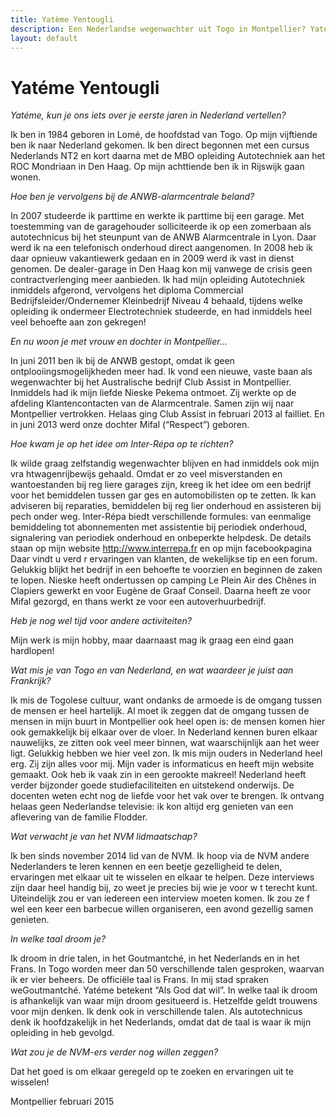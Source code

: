 ```yaml
---
title: Yatème Yentougli
description: Een Nederlandse wegenwachter uit Togo in Montpellier? Yatéme staat in de startblokken!
layout: default
---
```


# Yatéme Yentougli

_Yatéme, kun je ons iets over je eerste jaren in Nederland vertellen?_

Ik ben in 1984 geboren in Lomé, de hoofdstad van Togo. Op mijn vijftiende ben ik naar Nederland gekomen. Ik ben direct begonnen met een cursus Nederlands NT2 en kort daarna met de MBO opleiding Autotechniek aan het ROC Mondriaan in Den Haag. Op mijn achttiende ben ik in Rijswijk gaan wonen.

_Hoe ben je vervolgens bij de ANWB-alarmcentrale beland?_

In 2007 studeerde ik parttime en werkte ik parttime bij een garage. Met toestemming van de garagehouder solliciteerde ik op een zomerbaan als autotechnicus bij het steunpunt van de ANWB Alarmcentrale in Lyon. Daar werd ik na een telefonisch onderhoud direct aangenomen. In 2008 heb ik daar opnieuw vakantiewerk gedaan en in 2009 werd ik vast in dienst genomen. De dealer-garage in Den Haag kon mij vanwege de crisis geen contractverlenging meer aanbieden. Ik had mijn opleiding Autotechniek inmiddels afgerond, vervolgens het diploma Commercial Bedrijfsleider/Ondernemer Kleinbedrijf Niveau 4 behaald, tijdens welke opleiding ik ondermeer Electrotechniek studeerde, en had inmiddels heel veel behoefte aan zon gekregen!

_En nu woon je met vrouw en dochter in Montpellier..._

In juni 2011 ben ik bij de ANWB gestopt, omdat ik geen ontplooiingsmogelijkheden meer had. Ik vond een nieuwe, vaste baan als wegenwachter bij het Australische bedrijf Club Assist in Montpellier. Inmiddels had ik mijn liefde Nieske Pekema ontmoet. Zij werkte op de afdeling Klantencontacten van de Alarmcentrale. Samen zijn wij naar Montpellier vertrokken. Helaas ging Club Assist in februari 2013 al failliet. En in juni 2013 werd onze dochter Mifal (“Respect”) geboren.

_Hoe kwam je op het idee om Inter-Répa op te richten?_

Ik wilde graag zelfstandig wegenwachter blijven en had inmiddels ook mijn vra htwagenrijbewijs gehaald. Omdat er zo veel misverstanden en wantoestanden bij reg liere garages zijn, kreeg ik het idee om een bedrijf voor het bemiddelen tussen gar ges en automobilisten op te zetten. Ik kan adviseren bij reparaties, bemiddelen bij reg lier onderhoud en assisteren bij pech onder weg. Inter-Répa biedt verschillende formules: van eenmalige bemiddeling tot abonnementen met assistentie bij periodiek onderhoud, signalering van periodiek onderhoud en onbeperkte helpdesk. De details staan op mijn website http://www.interrepa.fr en op mijn facebookpagina Daar vindt u verd r ervaringen van klanten, de wekelijkse tip en een forum. Gelukkig blijkt het bedrijf in een behoefte te voorzien en beginnen de zaken te lopen. Nieske heeft ondertussen op camping Le Plein Air des Chênes in Clapiers gewerkt en voor Eugène de Graaf Conseil. Daarna heeft ze voor Mifal gezorgd, en thans werkt ze voor een autoverhuurbedrijf.

_Heb je nog wel tijd voor andere activiteiten?_

Mijn werk is mijn hobby, maar daarnaast mag ik graag een eind gaan hardlopen!

_Wat mis je van Togo en van Nederland, en wat waardeer je juist aan Frankrijk?_

Ik mis de Togolese cultuur, want ondanks de armoede is de omgang tussen de mensen er heel hartelijk. Al moet ik zeggen dat de omgang tussen de mensen in mijn buurt in Montpellier ook heel open is: de mensen komen hier ook gemakkelijk bij elkaar over de vloer. In Nederland kennen buren elkaar nauwelijks, ze zitten ook veel meer binnen, wat waarschijnlijk aan het weer ligt. Gelukkig hebben we hier veel zon. Ik mis mijn ouders in Nederland heel erg. Zij zijn alles voor mij. Mijn vader is informaticus en heeft mijn website gemaakt. Ook heb ik vaak zin in een gerookte makreel! Nederland heeft verder bijzonder goede studiefaciliteiten en uitstekend onderwijs. De docenten weten echt nog de liefde voor het vak over te brengen. Ik ontvang helaas geen Nederlandse televisie: ik kon altijd erg genieten van een aflevering van de familie Flodder.

_Wat verwacht je van het NVM lidmaatschap?_

Ik ben sinds november 2014 lid van de NVM. Ik hoop via de NVM andere Nederlanders te leren kennen en een beetje gezelligheid te delen, ervaringen met elkaar uit te wisselen en elkaar te helpen. Deze interviews zijn daar heel handig bij, zo weet je precies bij wie je voor w t terecht kunt. Uiteindelijk zou er van iedereen een interview moeten komen. Ik zou ze f wel een keer een barbecue willen organiseren, een avond gezellig samen genieten.

_In welke taal droom je?_

Ik droom in drie talen, in het Goutmantché, in het Nederlands en in het Frans. In Togo worden meer dan 50 verschillende talen gesproken, waarvan ik er vier beheers. De officiële taal is Frans. In mij stad spraken weGoutmantché. Yatéme betekent “Als God dat wil”. In welke taal ik droom is afhankelijk van waar mijn droom gesitueerd is. Hetzelfde geldt trouwens voor mijn denken. Ik denk ook in verschillende talen. Als autotechnicus denk ik hoofdzakelijk in het Nederlands, omdat dat de taal is waar ik mijn opleiding in heb gevolgd.

_Wat zou je de NVM-ers verder nog willen zeggen?_

Dat het goed is om elkaar geregeld op te zoeken en ervaringen uit te wisselen!

Montpellier februari 2015
